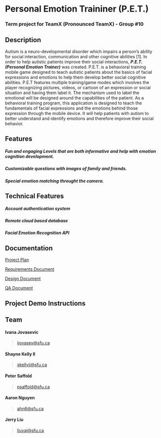 # Personal Emotion Traininer (P.E.T.)

### Term project for TeamX (Pronounced TeamX) - Group #10

## Description

Autism is a neuro-developmental disorder which impairs a person’s ability for social interaction, communication and other cognitive abilities [1]. In order to help autistic patients  improve their social interactions, ***P.E.T. (Personal Emotion Trainer)*** was created. P.E.T. is a behavioral training mobile game designed to teach autistic patients about the basics of facial expressions and emotions to help them develop better social cognitive abilities. P.E.T features multiple training/game modes which involves the player recognizing pictures, videos, or cartoon of an expression or social situation and having them label it. The mechanism used to label the emotional will be designed around the capabilities of the patient. As a behavioral training program, this application is designed to teach the fundamentals of facial expressions and the emotions behind those expression through the mobile device. It will help patients with autism to better understand and identify emotions and therefore improve their social behavior. 

## Features

##### Fun and engaging Levels that are both informative and help with emotion cognition development. 
##### Customizable questions with images of family and friends.
##### Special emotion matching throught the camera.

## Technical Features

##### Account authentication system
##### Remote cloud based database
##### Facial Emotion Recognition API 
##### 

## Documentation

[Project Plan](https://drive.google.com/open?id=0B1jxNFhuwWIILUdFb3dSOGhjdEU)

[Requirements Document](https://drive.google.com/file/d/0B1jxNFhuwWIIQWZDbDNqdXA3OWM/view)

[Design Document](https://drive.google.com/file/d/0B1jxNFhuwWIIal93MlNiMW5mcTQ/view)

[QA Document](https://drive.google.com/file/d/0B1jxNFhuwWIIdGZyS0YzWW5TRVE/view)

## Project Demo Instructions



## Team

#### Ivana Jovasevic
>ijovasev@sfu.ca 

####  Shayne Kelly II
>skellyii@sfu.ca 

####  Peter Saffold
> psaffold@sfu.ca

#### Aaron Nguyen
> ahn6@sfu.ca

#### Jerry Liu
> liuyal@sfu.ca 
